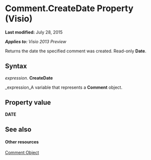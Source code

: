 
# Comment.CreateDate Property (Visio)

 **Last modified:** July 28, 2015

 _**Applies to:** Visio 2013 Preview_

Returns the date the specified comment was created. Read-only  **Date**.


## Syntax

 _expression_. **CreateDate**

 _expression_A variable that represents a  **Comment** object.


## Property value

 **DATE**


## See also


#### Other resources


 [Comment Object](f028cc03-0ef1-8017-a936-d30d45211864.md)
